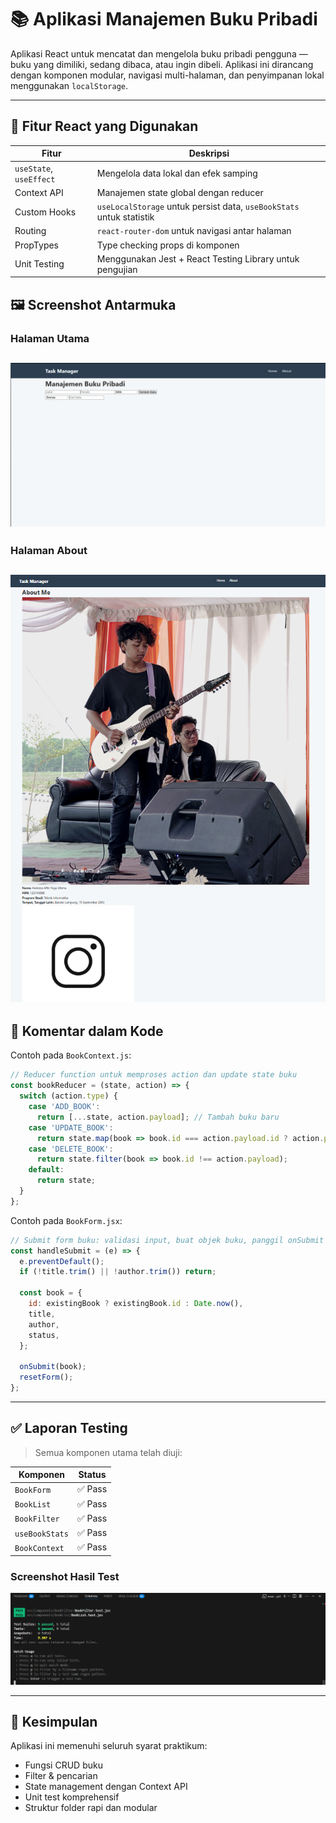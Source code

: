 # 📚 Aplikasi Manajemen Buku Pribadi

Aplikasi React untuk mencatat dan mengelola buku pribadi pengguna — buku yang dimiliki, sedang dibaca, atau ingin dibeli. Aplikasi ini dirancang dengan komponen modular, navigasi multi-halaman, dan penyimpanan lokal menggunakan `localStorage`.

---

## 🧩 Fitur React yang Digunakan

| Fitur | Deskripsi |
|-------|-----------|
| `useState`, `useEffect` | Mengelola data lokal dan efek samping |
| Context API | Manajemen state global dengan reducer |
| Custom Hooks | `useLocalStorage` untuk persist data, `useBookStats` untuk statistik |
| Routing | `react-router-dom` untuk navigasi antar halaman |
| PropTypes | Type checking props di komponen |
| Unit Testing | Menggunakan Jest + React Testing Library untuk pengujian |
## 🖼️ Screenshot Antarmuka

### Halaman Utama
![Home](./screenshots/home.png)
---
### Halaman About
![Home](./screenshots/about.png)
---
## 💬 Komentar dalam Kode

Contoh pada `BookContext.js`:
```jsx
// Reducer function untuk memproses action dan update state buku
const bookReducer = (state, action) => {
  switch (action.type) {
    case 'ADD_BOOK':
      return [...state, action.payload]; // Tambah buku baru
    case 'UPDATE_BOOK':
      return state.map(book => book.id === action.payload.id ? action.payload : book);
    case 'DELETE_BOOK':
      return state.filter(book => book.id !== action.payload);
    default:
      return state;
  }
};
```

Contoh pada `BookForm.jsx`:
```jsx
// Submit form buku: validasi input, buat objek buku, panggil onSubmit dari parent
const handleSubmit = (e) => {
  e.preventDefault();
  if (!title.trim() || !author.trim()) return;

  const book = {
    id: existingBook ? existingBook.id : Date.now(),
    title,
    author,
    status,
  };

  onSubmit(book);
  resetForm();
};
```

---

## ✅ Laporan Testing

> Semua komponen utama telah diuji:

| Komponen | Status |
|----------|--------|
| `BookForm` | ✅ Pass |
| `BookList` | ✅ Pass |
| `BookFilter` | ✅ Pass |
| `useBookStats` | ✅ Pass |
| `BookContext` | ✅ Pass |

### Screenshot Hasil Test
![Test Passed](./screenshots/test-pass.png)

---

## 🧠 Kesimpulan

Aplikasi ini memenuhi seluruh syarat praktikum:
- Fungsi CRUD buku
- Filter & pencarian
- State management dengan Context API
- Unit test komprehensif
- Struktur folder rapi dan modular